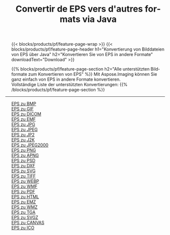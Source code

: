 ﻿---
title: Convertir de EPS vers d'autres formats via Java 
weight: 3920
url: /de/java/conversion/from/eps 
lang: de
langdirlevel: 2
locales: zh-hans,ja,it,ru,de,es,fr,nl,id,lt,pl,pt,vi,tr,ko,zh-hant,ar,hi,th,sv,cs,uk,he
description: Mit Aspose.Imaging können Sie ganz einfach von EPS in andere Formate konvertieren
---

{{< blocks/products/pf/feature-page-wrap >}}
{{< blocks/products/pf/feature-page-header h1="Konvertierung von Bilddateien von EPS über Java" h2="Konvertieren Sie von EPS in andere Formate" downloadText="Download" >}}


{{% blocks/products/pf/feature-page-section  h2="Alle unterstützten Bildformate zum Konvertieren von EPS" %}}
Mit Aspose.Imaging können Sie ganz einfach von EPS in andere Formate konvertieren.
<br/>
Vollständige Liste der unterstützten Konvertierungen:
{{% /blocks/products/pf/feature-page-section %}}
<div class="container-fluid productfamilypage bg-gray">
    <div class="convertypes bg-gray agp-content section">
        <div class="container">
		<hr style="margin-left:-20px;"/>
		<div class="row other-converters">
		    <div class='col-md-2 other-converter remove-lp remove-rp'><a href="/imaging/de/java/conversion/eps-to-bmp" >EPS zu BMP</a></div><div class='col-md-2 other-converter remove-lp remove-rp'><a href="/imaging/de/java/conversion/eps-to-gif" >EPS zu GIF</a></div><div class='col-md-2 other-converter remove-lp remove-rp'><a href="/imaging/de/java/conversion/eps-to-dicom" >EPS zu DICOM</a></div><div class='col-md-2 other-converter remove-lp remove-rp'><a href="/imaging/de/java/conversion/eps-to-emf" >EPS zu EMF</a></div><div class='col-md-2 other-converter remove-lp remove-rp'><a href="/imaging/de/java/conversion/eps-to-jpg" >EPS zu JPG</a></div><div class='col-md-2 other-converter remove-lp remove-rp'><a href="/imaging/de/java/conversion/eps-to-jpeg" >EPS zu JPEG</a></div><div class='col-md-2 other-converter remove-lp remove-rp'><a href="/imaging/de/java/conversion/eps-to-jp2" >EPS zu JP2</a></div><div class='col-md-2 other-converter remove-lp remove-rp'><a href="/imaging/de/java/conversion/eps-to-j2k" >EPS zu J2K</a></div><div class='col-md-2 other-converter remove-lp remove-rp'><a href="/imaging/de/java/conversion/eps-to-jpeg2000" >EPS zu JPEG2000</a></div><div class='col-md-2 other-converter remove-lp remove-rp'><a href="/imaging/de/java/conversion/eps-to-png" >EPS zu PNG</a></div><div class='col-md-2 other-converter remove-lp remove-rp'><a href="/imaging/de/java/conversion/eps-to-apng" >EPS zu APNG</a></div><div class='col-md-2 other-converter remove-lp remove-rp'><a href="/imaging/de/java/conversion/eps-to-psd" >EPS zu PSD</a></div><div class='col-md-2 other-converter remove-lp remove-rp'><a href="/imaging/de/java/conversion/eps-to-dxf" >EPS zu DXF</a></div><div class='col-md-2 other-converter remove-lp remove-rp'><a href="/imaging/de/java/conversion/eps-to-svg" >EPS zu SVG</a></div><div class='col-md-2 other-converter remove-lp remove-rp'><a href="/imaging/de/java/conversion/eps-to-tiff" >EPS zu TIFF</a></div><div class='col-md-2 other-converter remove-lp remove-rp'><a href="/imaging/de/java/conversion/eps-to-webp" >EPS zu WEBP</a></div><div class='col-md-2 other-converter remove-lp remove-rp'><a href="/imaging/de/java/conversion/eps-to-wmf" >EPS zu WMF</a></div><div class='col-md-2 other-converter remove-lp remove-rp'><a href="/imaging/de/java/conversion/eps-to-pdf" >EPS zu PDF</a></div><div class='col-md-2 other-converter remove-lp remove-rp'><a href="/imaging/de/java/conversion/eps-to-html" >EPS zu HTML</a></div><div class='col-md-2 other-converter remove-lp remove-rp'><a href="/imaging/de/java/conversion/eps-to-emz" >EPS zu EMZ</a></div><div class='col-md-2 other-converter remove-lp remove-rp'><a href="/imaging/de/java/conversion/eps-to-wmz" >EPS zu WMZ</a></div><div class='col-md-2 other-converter remove-lp remove-rp'><a href="/imaging/de/java/conversion/eps-to-tga" >EPS zu TGA</a></div><div class='col-md-2 other-converter remove-lp remove-rp'><a href="/imaging/de/java/conversion/eps-to-svgz" >EPS zu SVGZ</a></div><div class='col-md-2 other-converter remove-lp remove-rp'><a href="/imaging/de/java/conversion/eps-to-canvas" >EPS zu CANVAS</a></div><div class='col-md-2 other-converter remove-lp remove-rp'><a href="/imaging/de/java/conversion/eps-to-ico" >EPS zu ICO</a></div>
                </div>
        </div>
    </div>
</div>
<br/>


